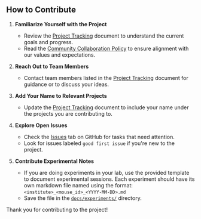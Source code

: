 ## How to Contribute

1. **Familiarize Yourself with the Project**  
   - Review the [Project Tracking](project-tracking/) document to understand the current goals and progress.
   - Read the [Community Collaboration Policy](collaboration-policy/) to ensure alignment with our values and expectations.

2. **Reach Out to Team Members**  
   - Contact team members listed in the [Project Tracking](project-tracking/) document for guidance or to discuss your ideas.

3. **Add Your Name to Relevant Projects**  
   - Update the [Project Tracking](project-tracking/) document to include your name under the projects you are contributing to.

4. **Explore Open Issues**  
   - Check the [Issues](https://github.com/AllenNeuralDynamics/openscope-community-predictive-processing/issues) tab on GitHub for tasks that need attention.
   - Look for issues labeled `good first issue` if you're new to the project.

5. **Contribute Experimental Notes**  
   - If you are doing experiments in your lab, use the provided template to document experimental sessions. Each experiment should have its own markdown file named using the format:  
     `<institute>_<mouse_id>_<YYYY-MM-DD>.md`
   - Save the file in the [`docs/experiments/`](experiments/) directory.

Thank you for contributing to the project!